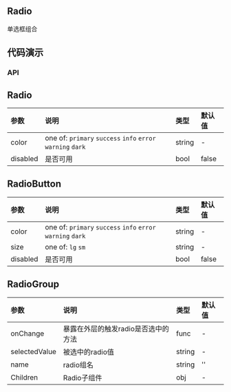 ## Radio

单选框组合


## 代码演示

### API

## Radio

|参数|说明|类型|默认值|
|:---|:----|:---|:------|
|color|one of: `primary` `success` `info` `error`  `warning` `dark`|string|-|
|disabled|是否可用|bool|false|

## RadioButton

|参数|说明|类型|默认值|
|:---|:----|:---|:------|
|color|one of: `primary` `success` `info` `error`  `warning` `dark`|string|-|
|size|one of: `lg` `sm`|string|-|
|disabled|是否可用|bool|false|

## RadioGroup

|参数|说明|类型|默认值|
|:---|:----|:---|:------|
|onChange|暴露在外层的触发radio是否选中的方法|func|-|
|selectedValue|被选中的radio值|string|-|
|name|radio组名|string|''|
|Children|Radio子组件|obj|-|


